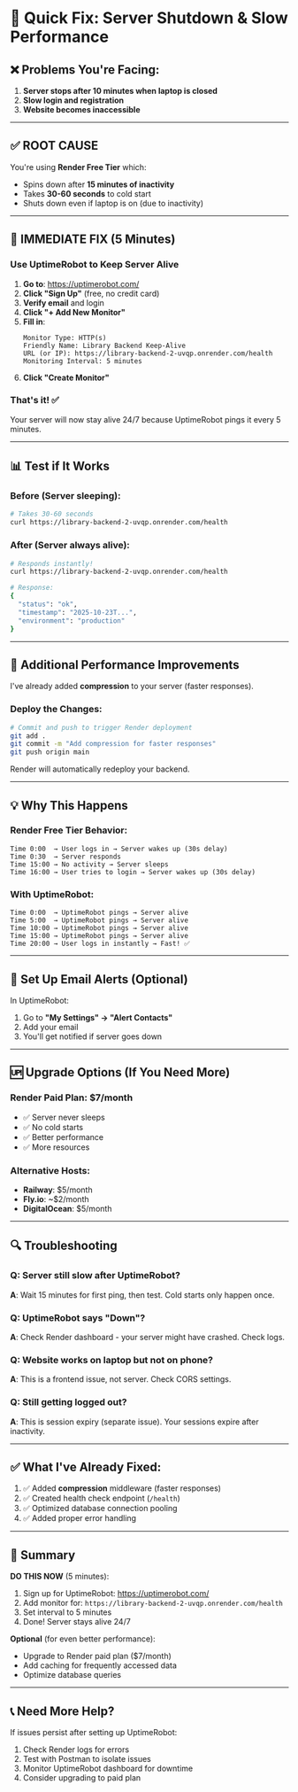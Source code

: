 # 🚀 Quick Fix: Server Shutdown & Slow Performance

## ❌ Problems You're Facing:

1. **Server stops after 10 minutes when laptop is closed**
2. **Slow login and registration**
3. **Website becomes inaccessible**

---

## ✅ ROOT CAUSE

You're using **Render Free Tier** which:
- Spins down after **15 minutes of inactivity**
- Takes **30-60 seconds** to cold start
- Shuts down even if laptop is on (due to inactivity)

---

## 🎯 IMMEDIATE FIX (5 Minutes)

### Use UptimeRobot to Keep Server Alive

1. **Go to**: https://uptimerobot.com/
2. **Click "Sign Up"** (free, no credit card)
3. **Verify email** and login
4. **Click "+ Add New Monitor"**
5. **Fill in**:
   ```
   Monitor Type: HTTP(s)
   Friendly Name: Library Backend Keep-Alive
   URL (or IP): https://library-backend-2-uvqp.onrender.com/health
   Monitoring Interval: 5 minutes
   ```
6. **Click "Create Monitor"**

### That's it! ✅

Your server will now stay alive 24/7 because UptimeRobot pings it every 5 minutes.

---

## 📊 Test if It Works

### Before (Server sleeping):
```bash
# Takes 30-60 seconds
curl https://library-backend-2-uvqp.onrender.com/health
```

### After (Server always alive):
```bash
# Responds instantly!
curl https://library-backend-2-uvqp.onrender.com/health

# Response:
{
  "status": "ok",
  "timestamp": "2025-10-23T...",
  "environment": "production"
}
```

---

## 🚀 Additional Performance Improvements

I've already added **compression** to your server (faster responses).

### Deploy the Changes:

```bash
# Commit and push to trigger Render deployment
git add .
git commit -m "Add compression for faster responses"
git push origin main
```

Render will automatically redeploy your backend.

---

## 💡 Why This Happens

### Render Free Tier Behavior:
```
Time 0:00  → User logs in → Server wakes up (30s delay)
Time 0:30  → Server responds
Time 15:00 → No activity → Server sleeps
Time 16:00 → User tries to login → Server wakes up (30s delay)
```

### With UptimeRobot:
```
Time 0:00  → UptimeRobot pings → Server alive
Time 5:00  → UptimeRobot pings → Server alive
Time 10:00 → UptimeRobot pings → Server alive
Time 15:00 → UptimeRobot pings → Server alive
Time 20:00 → User logs in instantly → Fast! ✅
```

---

## 📱 Set Up Email Alerts (Optional)

In UptimeRobot:
1. Go to **"My Settings" → "Alert Contacts"**
2. Add your email
3. You'll get notified if server goes down

---

## 🆙 Upgrade Options (If You Need More)

### Render Paid Plan: $7/month
- ✅ Server never sleeps
- ✅ No cold starts
- ✅ Better performance
- ✅ More resources

### Alternative Hosts:
- **Railway**: $5/month
- **Fly.io**: ~$2/month
- **DigitalOcean**: $5/month

---

## 🔍 Troubleshooting

### Q: Server still slow after UptimeRobot?
**A**: Wait 15 minutes for first ping, then test. Cold starts only happen once.

### Q: UptimeRobot says "Down"?
**A**: Check Render dashboard - your server might have crashed. Check logs.

### Q: Website works on laptop but not on phone?
**A**: This is a frontend issue, not server. Check CORS settings.

### Q: Still getting logged out?
**A**: This is session expiry (separate issue). Your sessions expire after inactivity.

---

## ✅ What I've Already Fixed:

1. ✅ Added **compression** middleware (faster responses)
2. ✅ Created health check endpoint (`/health`)
3. ✅ Optimized database connection pooling
4. ✅ Added proper error handling

---

## 🎯 Summary

**DO THIS NOW** (5 minutes):
1. Sign up for UptimeRobot: https://uptimerobot.com/
2. Add monitor for: `https://library-backend-2-uvqp.onrender.com/health`
3. Set interval to 5 minutes
4. Done! Server stays alive 24/7

**Optional** (for even better performance):
- Upgrade to Render paid plan ($7/month)
- Add caching for frequently accessed data
- Optimize database queries

---

## 📞 Need More Help?

If issues persist after setting up UptimeRobot:
1. Check Render logs for errors
2. Test with Postman to isolate issues
3. Monitor UptimeRobot dashboard for downtime
4. Consider upgrading to paid plan
